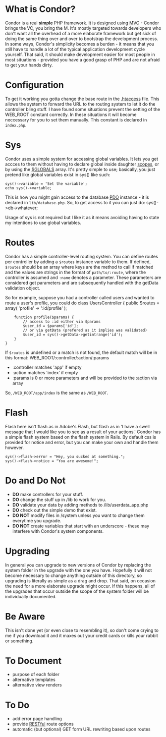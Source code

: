 What is Condor?
====================
Condor is a real **simple** PHP framework. It is designed using [MVC](http://en.wikipedia.org/wiki/Model–view–controller) - Condor brings the VC, you bring the M. It's mostly targeted towards developers who don't want all the overhead of a more elaborate framework but get sick of doing the same thing over and over to bootstrap the development process. In some ways, Condor's simplicity becomes a burden - it means that you still have to handle a lot of the typical application development cycle yourself. That said, it should make development easier for most people in most situations - provided you have a good grasp of PHP and are not afraid to get your hands dirty.

Configuration
====================
To get it working you gotta change the base route in the [.htaccess](http://en.wikipedia.org/wiki/Htaccess) file. This allows the system to forward the URL to the routing system to let it do the controller bling stuff. I have found some situations prevent the
setting of the WEB_ROOT constant correctly. In these situations it will become neccessary for you to set them manually. This constant
is declared in `index.php`.

Sys
====================
Condor uses a simple system for accessing global variables. It lets you get accces to them without having to declare global inside daughter [scopes](http://php.net/manual/en/language.variables.scope.php), or by using the [$GLOBALS](http://www.php.net/manual/en/reserved.variables.globals.php) array.
It's pretty simple to use; basically, you just pretend like global variables exist in sys() like such:
    
	sys()->variable = 'Set the variable';
	echo sys()->variable;
	
This is how you might gain access to the database [PDO](http://php.net/manual/en/book.pdo.php) instance - it is declared in `lib/database.php`.
So, to get access to it you can just do:
    sys()->db->whatever;

Usage of sys is not required but I like it as it means avoiding having to state my intentions to use global variables.

Routes
====================
Condor has a simple controller-level routing system. You can define routes per controller by adding a `$routes` instance variable
to them. If defined, `$routes` should be an array where keys are the method to call if matched and the values are strings in the format of `path/to/:route`, where the controller is assumed and `:name` denotes a parameter. These parameters are considered get parameters and are subsequently handled with the getData validation object.

So for example, suppose you had a controller called users and wanted to route a user's profile, you could do
    class UsersController {
		public $routes = array(
			'profile' => ':id/profile'
		);
		
		function profile($params) {
			// access to :id either via $params
			$user_id = $params['id'];
			// or via getData (prefered as it implies was validated)
			$user_id = sys()->getData->getintrange('id');
		}
	}

If `$routes` is undefined or a match is not found, the default match will be in this format:
    WEB_ROOT/:controller/:action/:params

- :controller matches 'app' if empty
- :action matches 'index' if empty
- :params is 0 or more parameters and will be provided to the :action via array

So, `/WEB_ROOT/app/index` is the same as `/WEB_ROOT`.

Flash
====================
Flash here isn't flash as in Adobe's Flash, but flash as in 'I have a swell message that I would like you to see as a result of your actions.' Condor has a simple flash system based on the flash system in Rails. By default css is provided for notice and error, but you can make your own and handle them however.

    sys()->flash->error = "Hey, you sucked at something.";
    sys()->flash->notice = "You are awesome!";

Do and Do Not
====================
-  **DO**       make controllers for your stuff.
-  **DO**       change the stuff up in /lib to work for you.
-  **DO**       validate your data by adding methods to /lib/userdata_app.php
-  **DO**       check out the simple demo that exist.
-  **DO NOT**   modify files in /system unless you want to change them everytime you upgrade.
-  **DO NOT**   create variables that start with an underscore - these may interfere with Condor's system components.

Upgrading
====================
In general you can upgrade to new versions of Condor by replacing the system folder in the upgrade with the one you have. Hopefully it will not become necessary to change anything outside of this directory, so upgrading is literally as simple as a drag and drop. That said, on occasion the need for a more elaborate upgrade might occur. If this happens, all of the upgrades that occur outside the scope of the system folder will be individually documented.

Be Aware
====================
This isn't done yet (or even close to resembling it), so don't come crying to me if you download it and it maxes out your credit cards or kills your rabbit or something.

To Document
====================
-  purpose of each folder
-  alternative templates
-  alternative view renders

To Do
====================
-  add error page handling
-  provide [RESTful](http://en.wikipedia.org/wiki/Representational_State_Transfer) route options
-  automatic (but optional) GET form URL rewriting based upon routes
